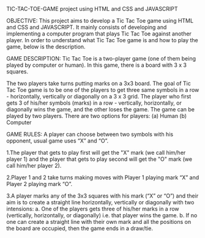 TIC-TAC-TOE-GAME
project using HTML and CSS and JAVASCRIPT

OBJECTIVE:
This project aims to develop a Tic Tac Toe game using HTML and CSS and JAVASCRIPT. It mainly consists of developing and implementing a computer program that plays Tic Tac Toe against another player.
In order to understand what Tic Tac Toe game is and how to play the game, below is the description.

GAME DESCRIPTION:
Tic Tac Toe is a two-player game (one of them being played by computer or human). In this game, there is a board with
3 x 3 squares.

The two players take turns putting marks on a 3x3 board. The goal of Tic Tac Toe game is to be one of the players to get three same symbols in a row - horizontally, vertically or diagonally on a 3 x 3 grid. The player who first gets 3 of his/her symbols (marks) in a row - vertically, horizontally, or diagonally wins the game, and the other loses the game. The game can be played by two players. There are two options for players: (a) Human (b) Computer

GAME RULES:
A player can choose between two symbols with his opponent, usual game uses “X” and “O”.

1.The player that gets to play first will get the "X" mark (we call him/her player 1) and the player that gets to play second will get the "O" mark (we call him/her player 2).

2.Player 1 and 2 take turns making moves with Player 1 playing mark “X” and Player 2 playing mark “O”.

3.A player marks any of the 3x3 squares with his mark (“X” or “O”) and their aim is to create a straight line horizontally, vertically or diagonally with two intensions:
  a. One of the players gets three of his/her marks in a row (vertically, horizontally, or diagonally) i.e. that player wins the game.
  b. If no one can create a straight line with their own mark and all the positions on the board are occupied, then the game ends in a draw/tie.
